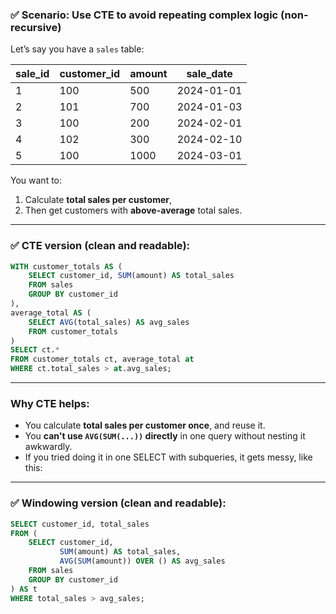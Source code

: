 ### ✅ Scenario: Use CTE to avoid repeating complex logic (non-recursive)

Let’s say you have a `sales` table:

| sale\_id | customer\_id | amount | sale\_date |
| -------- | ------------ | ------ | ---------- |
| 1        | 100          | 500    | 2024-01-01 |
| 2        | 101          | 700    | 2024-01-03 |
| 3        | 100          | 200    | 2024-02-01 |
| 4        | 102          | 300    | 2024-02-10 |
| 5        | 100          | 1000   | 2024-03-01 |

You want to:

1. Calculate **total sales per customer**,
2. Then get customers with **above-average** total sales.

---

### ✅ CTE version (clean and readable):

```sql
WITH customer_totals AS (
    SELECT customer_id, SUM(amount) AS total_sales
    FROM sales
    GROUP BY customer_id
),
average_total AS (
    SELECT AVG(total_sales) AS avg_sales
    FROM customer_totals
)
SELECT ct.*
FROM customer_totals ct, average_total at
WHERE ct.total_sales > at.avg_sales;
```

---

### Why CTE helps:

* You calculate **total sales per customer once**, and reuse it.
* You **can't use `AVG(SUM(...))` directly** in one query without nesting it awkwardly.
* If you tried doing it in one SELECT with subqueries, it gets messy, like this:


---
### ✅ Windowing version (clean and readable):
```sql
SELECT customer_id, total_sales
FROM (
    SELECT customer_id,
           SUM(amount) AS total_sales,
           AVG(SUM(amount)) OVER () AS avg_sales
    FROM sales
    GROUP BY customer_id
) AS t
WHERE total_sales > avg_sales;
```

